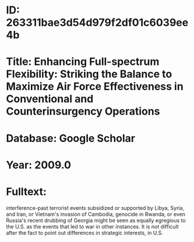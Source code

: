 # ID: 263311bae3d54d979f2df01c6039ee4b
# Title: Enhancing Full-spectrum Flexibility: Striking the Balance to Maximize Air Force Effectiveness in Conventional and Counterinsurgency Operations
# Database: Google Scholar
# Year: 2009.0
# Fulltext:
interference-past terrorist events subsidized or supported by Libya, Syria, and Iran, or Vietnam's invasion of Cambodia, genocide in Rwanda, or even Russia's recent drubbing of Georgia might be seen as equally egregious to the U.S. as the events that led to war in other instances.
It is not difficult after the fact to point out differences in strategic interests, in U.S.